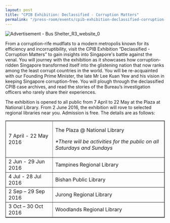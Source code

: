 ```yaml
---
layout: post
title: "CPIB Exhibition: Declassified - Corruption Matters"
permalink: "/press-room/events/cpib-exhibition-declassified-corruption-matters"
---
```

![Advertisement - Bus Shelter_R3_website_0](https://user-images.githubusercontent.com/84945723/124111153-90db2880-da9b-11eb-94ab-8dad4dd37060.jpg)

From a corruption-rife mudflats to a modern metropolis known for its efficiency and incorruptibility, visit the CPIB Exhibition “Declassified - Corruption Matters” to gain insights into Singapore's battle against the venal. You will journey with the exhibition as it showcases how corruption-ridden Singapore transformed itself into the glistening nation that now ranks among the least corrupt countries in the world. You will be re-acquainted with our Founding Prime Minister, the late Mr Lee Kuan Yew and his vision in keeping Singapore corruption-free. You will plough through the declassified CPIB case archives, and read the stories of the Bureau’s investigation officers who rarely share their experiences.

The exhibition is opened to all public from 7 April to 22 May at the Plaza at National Library. From 2 June 2016, the exhibition will rove to selected regional libraries near you. Admission is free. The details are as follows:

<table border="1" cellspacing="1" cellpadding="1">
<tbody>
<tr>
<td>
<p>7 April - 22 May 2016</p>
</td>
<td>
<p>The Plaza @ National Library</p>
<p><em>*There will be activities for the public on all Saturdays and Sundays</em></p>
</td>
</tr>
<tr>
<td>2 Jun - 29 Jun 2016</td>
<td>Tampines Regional Library</td>
</tr>
<tr>
<td>4 Jul - 28 Jul 2016</td>
<td>Bishan Public Library</td>
</tr>
<tr>
<td>2 Sep &ndash; 29 Sep 2016&nbsp; &nbsp; &nbsp; &nbsp;</td>
<td>Jurong Regional Library</td>
</tr>
<tr>
<td>3 Oct &ndash; 30 Oct 2016</td>
<td>Woodlands Regional Library</td>
</tr>
</tbody>
</table>
